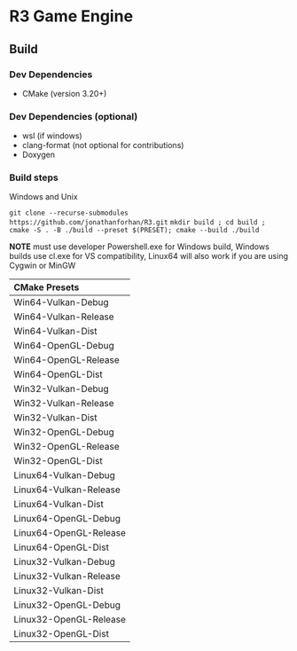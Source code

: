# R3 Game Engine

## Build

### Dev Dependencies

- CMake (version 3.20+)

### Dev Dependencies (optional)

- wsl (if windows)
- clang-format (not optional for contributions)
- Doxygen

### Build steps

Windows and Unix

```git clone --recurse-submodules https://github.com/jonathanforhan/R3.git```
```mkdir build ; cd build ; cmake -S . -B ./build --preset $(PRESET); cmake --build ./build```

**NOTE** must use developer Powershell.exe for Windows build, Windows builds use cl.exe for VS compatibility, Linux64 will also work if you are using Cygwin or MinGW

| CMake Presets
|:---
| Win64-Vulkan-Debug
| Win64-Vulkan-Release
| Win64-Vulkan-Dist
| Win64-OpenGL-Debug
| Win64-OpenGL-Release
| Win64-OpenGL-Dist
| Win32-Vulkan-Debug
| Win32-Vulkan-Release
| Win32-Vulkan-Dist
| Win32-OpenGL-Debug
| Win32-OpenGL-Release
| Win32-OpenGL-Dist
| Linux64-Vulkan-Debug
| Linux64-Vulkan-Release
| Linux64-Vulkan-Dist
| Linux64-OpenGL-Debug
| Linux64-OpenGL-Release
| Linux64-OpenGL-Dist
| Linux32-Vulkan-Debug
| Linux32-Vulkan-Release
| Linux32-Vulkan-Dist
| Linux32-OpenGL-Debug
| Linux32-OpenGL-Release
| Linux32-OpenGL-Dist
